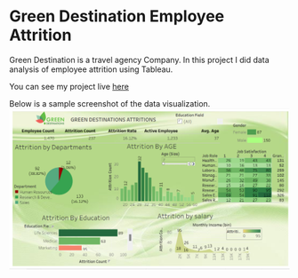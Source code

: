 # Green Destination Employee Attrition 

Green Destination is a travel agency Company. In this project I did data analysis of employee attrition using Tableau.

You can see my project live [here](https://public.tableau.com/views/GreenDestination_EmployeeAttrition/GREENDESTINATIONs?:language=en-US&publish=yes&:sid=&:display_count=n&:origin=viz_share_link)

Below is a sample screenshot of the data visualization.
![Dashboard](./Dashboard.png)
